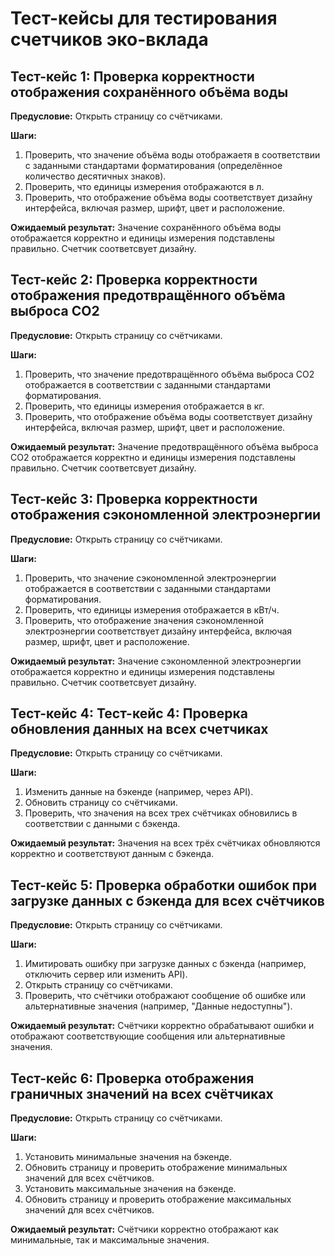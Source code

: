 # **Тест-кейсы для тестирования счетчиков эко-вклада**

## **Тест-кейс 1: Проверка корректности отображения сохранённого объёма воды**
**Предусловие:** Открыть страницу со счётчиками.

**Шаги:**

  1. Проверить, что значение объёма воды отображаетя в соответствии с заданными стандартами форматирования (определённое количество десятичных знаков).
  2. Проверить, что единицы измерения отображаются в л.
  3. Проверить, что отображение объёма воды соответствует дизайну интерфейса, включая размер, шрифт, цвет и расположение.
 
**Ожидаемый результат:** Значение сохранённого объёма воды отображается корректно и единицы измерения подставлены правильно. Счетчик соответсвует дизайну.


## **Тест-кейс 2: Проверка корректности отображения предотвращённого объёма выброса CO2**
**Предусловие:** Открыть страницу со счётчиками.

**Шаги:**

  1. Проверить, что значение предотвращённого объёма выброса CO2 отображается в соответствии с заданными стандартами форматирования.
  2. Проверить, что единицы измерения отображается в кг.
  3. Проверить, что отображение объёма воды соответствует дизайну интерфейса, включая размер, шрифт, цвет и расположение.


**Ожидаемый результат:** Значение предотвращённого объёма выброса CO2 отображается корректно и единицы измерения подставлены правильно. Счетчик соответсвует дизайну.

## **Тест-кейс 3: Проверка корректности отображения сэкономленной электроэнергии**
**Предусловие:** Открыть страницу со счётчиками.

**Шаги:**

  1. Проверить, что значение сэкономленной электроэнергии отображается в соответствии с заданными стандартами форматирования.
  2. Проверить, что единицы измерения отображается в кВт/ч.
  3. Проверить, что отображение значения сэкономленной электроэнергии соответствует дизайну интерфейса, включая размер, шрифт, цвет и расположение.

     
**Ожидаемый результат:** Значение сэкономленной электроэнергии отображается корректно и единицы измерения подставлены правильно. Счетчик соответсвует дизайну.

## **Тест-кейс 4: Тест-кейс 4: Проверка обновления данных на всех счетчиках**
**Предусловие:** Открыть страницу со счётчиками.

**Шаги:**

  1. Изменить данные на бэкенде (например, через API).
  2. Обновить страницу со счётчиками.
  3. Проверить, что значения на всех трех счётчиках обновились в соответствии с данными с бэкенда.

     
**Ожидаемый результат:** Значения на всех трёх счётчиках обновляются корректно и соответствуют данным с бэкенда.

## **Тест-кейс 5: Проверка обработки ошибок при загрузке данных с бэкенда для всех счётчиков**
**Предусловие:** Открыть страницу со счётчиками.

**Шаги:**

  1. Имитировать ошибку при загрузке данных с бэкенда (например, отключить сервер или изменить API).
  2. Открыть страницу со счётчиками.
  3. Проверить, что счётчики отображают сообщение об ошибке или альтернативные значения (например, "Данные недоступны").

     
**Ожидаемый результат:** Счётчики корректно обрабатывают ошибки и отображают соответствующие сообщения или альтернативные значения.

## **Тест-кейс 6: Проверка отображения граничных значений на всех счётчиках**
**Предусловие:** Открыть страницу со счётчиками.

**Шаги:**


  1. Установить минимальные значения на бэкенде.
  2. Обновить страницу и проверить отображение минимальных значений для всех счётчиков.
  3. Установить максимальные значения на бэкенде.
  4. Обновить страницу и проверить отображение максимальных значений для всех счётчиков.

     
**Ожидаемый результат:** Счётчики корректно отображают как минимальные, так и максимальные значения.

